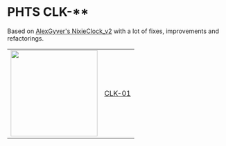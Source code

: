 # PHTS CLK-\*\*

Based on [AlexGyver's NixieClock_v2] with a lot of fixes, improvements and refactorings.

|                                                                                                             |          |
| ----------------------------------------------------------------------------------------------------------- | -------- |
| <image width="200" src="https://image.easyeda.com/pullimage/eZfHBXqBWeyuq8u5oUy41QWFKAyJxHvFhsioJCOD.jpeg"> | [CLK-01] |

[alexgyver's nixieclock_v2]: https://github.com/AlexGyver/NixieClock_v2
[clk-01]: firmware/CLK-01
